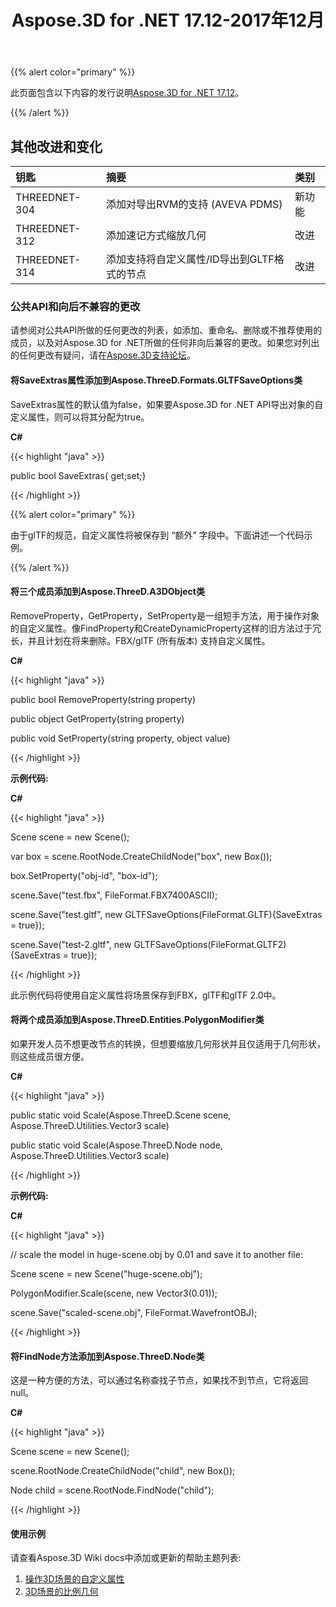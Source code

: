 ﻿---
title: Aspose.3D for .NET 17.12-2017年12月
type: docs
weight: 10
url: /zh/net/aspose-3d-for-net-17-12-december-2017/
---
{{% alert color="primary" %}} 

此页面包含以下内容的发行说明[Aspose.3D for .NET 17.12](https://www.nuget.org/packages/Aspose.3D/17.12.0)。

{{% /alert %}} 
## **其他改进和变化**

|**钥匙**|**摘要**|**类别**|
|:- |:- |:- |
|THREEDNET-304|添加对导出RVM的支持 (AVEVA PDMS)|新功能|
|THREEDNET-312|添加速记方式缩放几何|改进|
|THREEDNET-314|添加支持将自定义属性/ID导出到GLTF格式的节点|改进|
### **公共API和向后不兼容的更改**
请参阅对公共API所做的任何更改的列表，如添加、重命名、删除或不推荐使用的成员，以及对Aspose.3D for .NET所做的任何非向后兼容的更改。如果您对列出的任何更改有疑问，请在[Aspose.3D支持论坛](https://forum.aspose.com/c/3d/18)。
#### **将SaveExtras属性添加到Aspose.ThreeD.Formats.GLTFSaveOptions类**
SaveExtras属性的默认值为false，如果要Aspose.3D for .NET API导出对象的自定义属性，则可以将其分配为true。

**C#**

{{< highlight "java" >}}

 public bool SaveExtras{ get;set;}

{{< /highlight >}}

{{% alert color="primary" %}} 

由于glTF的规范，自定义属性将被保存到 “额外” 字段中。下面讲述一个代码示例。

{{% /alert %}}
#### **将三个成员添加到Aspose.ThreeD.A3DObject类**
RemoveProperty，GetProperty，SetProperty是一组短手方法，用于操作对象的自定义属性。像FindProperty和CreateDynamicProperty这样的旧方法过于冗长，并且计划在将来删除。FBX/glTF (所有版本) 支持自定义属性。

**C#**

{{< highlight "java" >}}

 public bool RemoveProperty(string property)

public object GetProperty(string property)

public void SetProperty(string property, object value)

{{< /highlight >}}

**示例代码:**

**C#**

{{< highlight "java" >}}

 Scene scene = new Scene();

var box = scene.RootNode.CreateChildNode("box", new Box());

box.SetProperty("obj-id", "box-id");

scene.Save("test.fbx", FileFormat.FBX7400ASCII);

scene.Save("test.gltf", new GLTFSaveOptions(FileFormat.GLTF){SaveExtras = true});

scene.Save("test-2.gltf", new GLTFSaveOptions(FileFormat.GLTF2){SaveExtras = true});

{{< /highlight >}}

此示例代码将使用自定义属性将场景保存到FBX，glTF和glTF 2.0中。
#### **将两个成员添加到Aspose.ThreeD.Entities.PolygonModifier类**
如果开发人员不想更改节点的转换，但想要缩放几何形状并且仅适用于几何形状，则这些成员很方便。

**C#**

{{< highlight "java" >}}

 public static void Scale(Aspose.ThreeD.Scene scene, Aspose.ThreeD.Utilities.Vector3 scale)

public static void Scale(Aspose.ThreeD.Node node, Aspose.ThreeD.Utilities.Vector3 scale)

{{< /highlight >}}

**示例代码:**

**C#**

{{< highlight "java" >}}

 // scale the model in huge-scene.obj by 0.01 and save it to another file:

Scene scene = new Scene("huge-scene.obj");

PolygonModifier.Scale(scene, new Vector3(0.01));

scene.Save("scaled-scene.obj", FileFormat.WavefrontOBJ);

{{< /highlight >}}
#### **将FindNode方法添加到Aspose.ThreeD.Node类**
这是一种方便的方法，可以通过名称查找子节点，如果找不到节点，它将返回null。

**C#**

{{< highlight "java" >}}

 Scene scene = new Scene();

scene.RootNode.CreateChildNode("child", new Box());

Node child = scene.RootNode.FindNode("child");

{{< /highlight >}}
#### **使用示例**
请查看Aspose.3D Wiki docs中添加或更新的帮助主题列表:

1. [操作3D场景的自定义属性](/3d/zh/net/manipulate-custom-properties-of-a-3d-scene/)
1. [3D场景的比例几何](/3d/zh/net/scale-geometries-of-a-3d-scene/)
